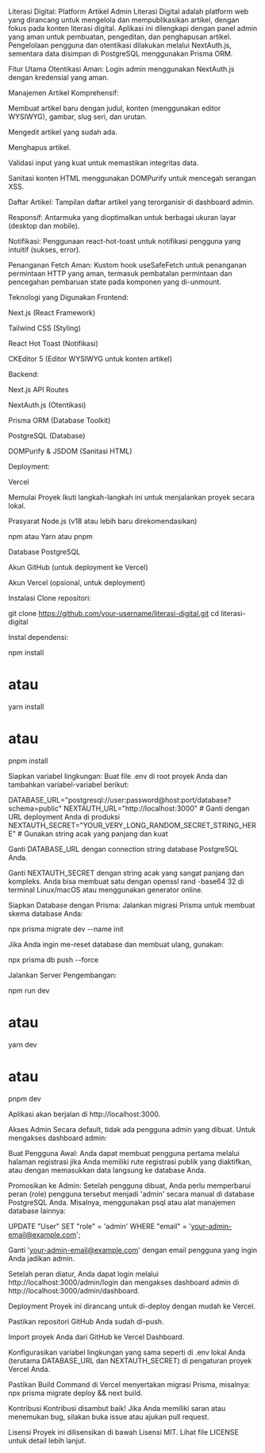Literasi Digital: Platform Artikel Admin
Literasi Digital adalah platform web yang dirancang untuk mengelola dan mempublikasikan artikel, dengan fokus pada konten literasi digital. Aplikasi ini dilengkapi dengan panel admin yang aman untuk pembuatan, pengeditan, dan penghapusan artikel. Pengelolaan pengguna dan otentikasi dilakukan melalui NextAuth.js, sementara data disimpan di PostgreSQL menggunakan Prisma ORM.

Fitur Utama
Otentikasi Aman: Login admin menggunakan NextAuth.js dengan kredensial yang aman.

Manajemen Artikel Komprehensif:

Membuat artikel baru dengan judul, konten (menggunakan editor WYSIWYG), gambar, slug seri, dan urutan.

Mengedit artikel yang sudah ada.

Menghapus artikel.

Validasi input yang kuat untuk memastikan integritas data.

Sanitasi konten HTML menggunakan DOMPurify untuk mencegah serangan XSS.

Daftar Artikel: Tampilan daftar artikel yang terorganisir di dashboard admin.

Responsif: Antarmuka yang dioptimalkan untuk berbagai ukuran layar (desktop dan mobile).

Notifikasi: Penggunaan react-hot-toast untuk notifikasi pengguna yang intuitif (sukses, error).

Penanganan Fetch Aman: Kustom hook useSafeFetch untuk penanganan permintaan HTTP yang aman, termasuk pembatalan permintaan dan pencegahan pembaruan state pada komponen yang di-unmount.

Teknologi yang Digunakan
Frontend:

Next.js (React Framework)

Tailwind CSS (Styling)

React Hot Toast (Notifikasi)

CKEditor 5 (Editor WYSIWYG untuk konten artikel)

Backend:

Next.js API Routes

NextAuth.js (Otentikasi)

Prisma ORM (Database Toolkit)

PostgreSQL (Database)

DOMPurify & JSDOM (Sanitasi HTML)

Deployment:

Vercel

Memulai Proyek
Ikuti langkah-langkah ini untuk menjalankan proyek secara lokal.

Prasyarat
Node.js (v18 atau lebih baru direkomendasikan)

npm atau Yarn atau pnpm

Database PostgreSQL

Akun GitHub (untuk deployment ke Vercel)

Akun Vercel (opsional, untuk deployment)

Instalasi
Clone repositori:

git clone https://github.com/your-username/literasi-digital.git
cd literasi-digital

Instal dependensi:

npm install
# atau
yarn install
# atau
pnpm install

Siapkan variabel lingkungan:
Buat file .env di root proyek Anda dan tambahkan variabel-variabel berikut:

DATABASE_URL="postgresql://user:password@host:port/database?schema=public"
NEXTAUTH_URL="http://localhost:3000" # Ganti dengan URL deployment Anda di produksi
NEXTAUTH_SECRET="YOUR_VERY_LONG_RANDOM_SECRET_STRING_HERE" # Gunakan string acak yang panjang dan kuat

Ganti DATABASE_URL dengan connection string database PostgreSQL Anda.

Ganti NEXTAUTH_SECRET dengan string acak yang sangat panjang dan kompleks. Anda bisa membuat satu dengan openssl rand -base64 32 di terminal Linux/macOS atau menggunakan generator online.

Siapkan Database dengan Prisma:
Jalankan migrasi Prisma untuk membuat skema database Anda:

npx prisma migrate dev --name init

Jika Anda ingin me-reset database dan membuat ulang, gunakan:

npx prisma db push --force

Jalankan Server Pengembangan:

npm run dev
# atau
yarn dev
# atau
pnpm dev

Aplikasi akan berjalan di http://localhost:3000.

Akses Admin
Secara default, tidak ada pengguna admin yang dibuat. Untuk mengakses dashboard admin:

Buat Pengguna Awal: Anda dapat membuat pengguna pertama melalui halaman registrasi jika Anda memiliki rute registrasi publik yang diaktifkan, atau dengan memasukkan data langsung ke database Anda.

Promosikan ke Admin: Setelah pengguna dibuat, Anda perlu memperbarui peran (role) pengguna tersebut menjadi 'admin' secara manual di database PostgreSQL Anda. Misalnya, menggunakan psql atau alat manajemen database lainnya:

UPDATE "User" SET "role" = 'admin' WHERE "email" = 'your-admin-email@example.com';

Ganti 'your-admin-email@example.com' dengan email pengguna yang ingin Anda jadikan admin.

Setelah peran diatur, Anda dapat login melalui http://localhost:3000/admin/login dan mengakses dashboard admin di http://localhost:3000/admin/dashboard.

Deployment
Proyek ini dirancang untuk di-deploy dengan mudah ke Vercel.

Pastikan repositori GitHub Anda sudah di-push.

Import proyek Anda dari GitHub ke Vercel Dashboard.

Konfigurasikan variabel lingkungan yang sama seperti di .env lokal Anda (terutama DATABASE_URL dan NEXTAUTH_SECRET) di pengaturan proyek Vercel Anda.

Pastikan Build Command di Vercel menyertakan migrasi Prisma, misalnya: npx prisma migrate deploy && next build.

Kontribusi
Kontribusi disambut baik! Jika Anda memiliki saran atau menemukan bug, silakan buka issue atau ajukan pull request.

Lisensi
Proyek ini dilisensikan di bawah Lisensi MIT. Lihat file LICENSE untuk detail lebih lanjut.